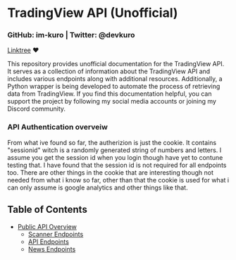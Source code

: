 # TradingView API (Unofficial)

### GitHub: im-kuro | Twitter: @devkuro
[Linktree](https://linktr.ee/devkuro) ❤️


This repository provides unofficial documentation for the TradingView API. It serves as a collection of information about the TradingView API and includes various endpoints along with additional resources. Additionally, a Python wrapper is being developed to automate the process of retrieving data from TradingView. If you find this documentation helpful, you can support the project by following my social media accounts or joining my Discord community.

### API Authentication overveiw

From what ive found so far, the autherizion is just the cookie. It contains "sessionid" witch is a randomly generated string of numbers and letters.
I assume you get the session id when you login though have yet to contune testing that. I have found that the session id is not required for all
endpoints too. There are other things in the cookie that are interesting though not needed from what i know so far, other than that the cookie is
used for what i can only assume is google analytics and other things like that.



## Table of Contents

- [Public API Overview](https://github.com/im-kuro/TradingveiwAPI/blob/main/PublicAPI.md)
    - [Scanner Endpoints](https://github.com/im-kuro/TradingveiwAPI/blob/main/PublicAPI.md#Scanner-Endpoints)
    - [API Endpoints](https://github.com/im-kuro/TradingveiwAPI/blob/main/PublicAPI.md#API-Endpoints)
    - [News Endpoints](https://github.com/im-kuro/TradingveiwAPI/blob/main/PublicAPI.md#Misc-Endpoints)




